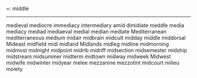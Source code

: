 =: middle

---
medieval
mediocre
immediacy
intermediary
amid
dimidiate
meddle
media
mediacy
mediad
mediaeval
medial
median
mediate
Mediterranean
mediterraneous
medium
midair
midbrain
midcult
midday
middle
middorsal
Mideast
midfield
midi
midland
Midlands
midleg
midline
midmorning
midmost
midnight
midpoint
midrib
midriff
midsection
midsemester
midship
midstream
midsummer
midterm
midtown
midway
midweek
Midwest
midwife
midwinter
midyear
melee
mezzanine
mezzotint
midcourt
milieu
moiety